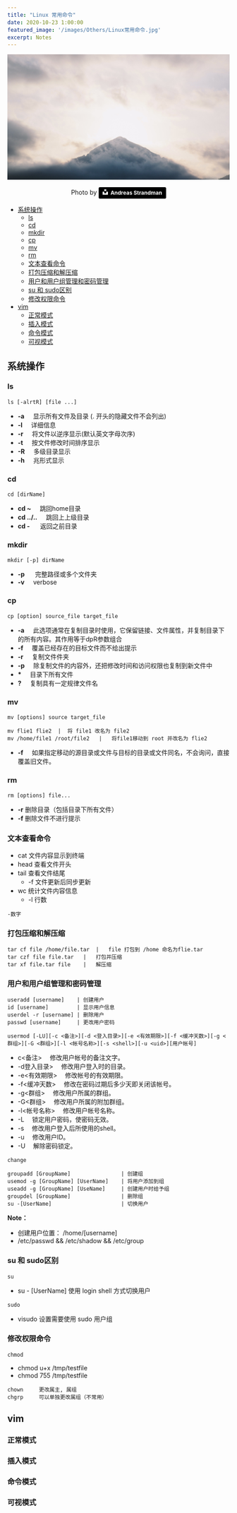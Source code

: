 ```yaml
---
title: "Linux 常用命令"
date: 2020-10-23 1:00:00
featured_image: '/images/Others/Linux常用命令.jpg'
excerpt: Notes
---
```


![](/images/Others/Linux常用命令.jpg)
<center>Photo by <a style="background-color:black;color:white;text-decoration:none;padding:4px 6px;font-family:-apple-system, BlinkMacSystemFont, &quot;San Francisco&quot;, &quot;Helvetica Neue&quot;, Helvetica, Ubuntu, Roboto, Noto, &quot;Segoe UI&quot;, Arial, sans-serif;font-size:12px;font-weight:bold;line-height:1.2;display:inline-block;border-radius:3px" href="https://unsplash.com/photos/9zzYRBLLnSk" target="_blank" rel="noopener noreferrer" title="Download free do whatever you want high-resolution photos from Andreas Strandman
"><span style="display:inline-block;padding:2px 3px"><svg xmlns="http://www.w3.org/2000/svg" style="height:12px;width:auto;position:relative;vertical-align:middle;top:-2px;fill:white" viewBox="0 0 32 32"><title>unsplash-logo</title><path d="M10 9V0h12v9H10zm12 5h10v18H0V14h10v9h12v-9z"></path></svg></span><span style="display:inline-block;padding:2px 3px">Andreas Strandman</span></a></center>


<!-- @import "[TOC]" {cmd="toc" depthFrom=1 depthTo=6 orderedList=false} -->

<!-- code_chunk_output -->

- [系统操作](#系统操作)
  - [ls](#ls)
  - [cd](#cd)
  - [mkdir](#mkdir)
  - [cp](#cp)
  - [mv](#mv)
  - [rm](#rm)
  - [文本查看命令](#文本查看命令)
  - [打包压缩和解压缩](#打包压缩和解压缩)
  - [用户和用户组管理和密码管理](#用户和用户组管理和密码管理)
  - [su 和 sudo区别](#su-和-sudo区别)
  - [修改权限命令](#修改权限命令)
- [vim](#vim)
  - [正常模式](#正常模式)
  - [插入模式](#插入模式)
  - [命令模式](#命令模式)
  - [可视模式](#可视模式)

<!-- /code_chunk_output -->


## 系统操作
### ls
```
ls [-alrtR] [file ...]
```
* **-a** &nbsp;&nbsp;&nbsp;&nbsp;显示所有文件及目录 (. 开头的隐藏文件不会列出)
* **-l** &nbsp;&nbsp;&nbsp;&nbsp;详细信息
* **-r** &nbsp;&nbsp;&nbsp;&nbsp;将文件以逆序显示(默认英文字母次序)
* **-t** &nbsp;&nbsp;&nbsp;&nbsp;按文件修改时间排序显示
* **-R** &nbsp;&nbsp;&nbsp;&nbsp;多级目录显示
* **-h** &nbsp;&nbsp;&nbsp;&nbsp;兆形式显示
  
### cd 
```
cd [dirName]
```
* **cd ~** &nbsp;&nbsp;&nbsp;&nbsp;跳回home目录
* **cd ../..** &nbsp;&nbsp;&nbsp;&nbsp;跳回上上级目录
* **cd -** &nbsp;&nbsp;&nbsp;&nbsp; 返回之前目录
  
### mkdir
```
mkdir [-p] dirName
```
* **-p** &nbsp;&nbsp;&nbsp;&nbsp; 完整路径或多个文件夹
* **-v** &nbsp;&nbsp;&nbsp;&nbsp;verbose

### cp
```
cp [option] source_file target_file
```
* **-a** &nbsp;&nbsp;&nbsp;&nbsp;此选项通常在复制目录时使用，它保留链接、文件属性，并复制目录下的所有内容。其作用等于dpR参数组合
* **-f** &nbsp;&nbsp;&nbsp;&nbsp;覆盖已经存在的目标文件而不给出提示
* **-r** &nbsp;&nbsp;&nbsp;&nbsp;复制文件件夹
* **-p** &nbsp;&nbsp;&nbsp;&nbsp;除复制文件的内容外，还把修改时间和访问权限也复制到新文件中
* **\*** &nbsp;&nbsp;&nbsp;&nbsp;目录下所有文件
* **?** &nbsp;&nbsp;&nbsp;&nbsp;复制具有一定规律文件名
  
### mv
```
mv [options] source target_file
```
```
mv flie1 flie2  |  将 file1 改名为 file2
mv /home/file1 /root/file2   |   将file1移动到 root 并改名为 flie2
```
* **-f** &nbsp;&nbsp;&nbsp;&nbsp;如果指定移动的源目录或文件与目标的目录或文件同名，不会询问，直接覆盖旧文件。

### rm
```
rm [options] file...
```
* **-r** 删除目录（包括目录下所有文件）
* **-f** 删除文件不进行提示
  
### 文本查看命令
* cat 文件内容显示到终端
* head 查看文件开头 
* tail 查看文件结尾
  * -f 文件更新后同步更新
* wc 统计文件内容信息
  * -l 行数
```
-数字
```

### 打包压缩和解压缩
```
tar cf file /home/file.tar  |   file 打包到 /home 命名为flie.tar
tar czf file file.tar   |   打包并压缩
tar xf file.tar file    |   解压缩
```

### 用户和用户组管理和密码管理
```
useradd [username]    | 创建用户
id [username]         | 显示用户信息
userdel -r [username] | 删除用户
passwd [username]     | 更改用户密码
```

```
usermod [-LU][-c <备注>][-d <登入目录>][-e <有效期限>][-f <缓冲天数>][-g <群组>][-G <群组>][-l <帐号名称>][-s <shell>][-u <uid>][用户帐号]
```
* c<备注> 　修改用户帐号的备注文字。
* -d登入目录> 　修改用户登入时的目录。
* -e<有效期限> 　修改帐号的有效期限。
* -f<缓冲天数> 　修改在密码过期后多少天即关闭该帐号。
* -g<群组> 　修改用户所属的群组。
* -G<群组> 　修改用户所属的附加群组。
* -l<帐号名称> 　修改用户帐号名称。
* -L 　锁定用户密码，使密码无效。
* -s<shell> 　修改用户登入后所使用的shell。
* -u<uid> 　修改用户ID。
* -U 　解除密码锁定。

```
change
```

```
groupadd [GroupName]                | 创建组
usemod -g [GroupName] [UserName]    | 将用户添加到组
useadd -g [GroupName] [UseName]     | 创建用户时给予组
groupdel [GroupName]                | 删除组
su -[UserName]                      | 切换用户
```
**Note：** 
* 创建用户位置： /home/[username]
* /etc/passwd && /etc/shadow && /etc/group
  
### su 和 sudo区别
```
su
```
* su - [UserName]    使用 login shell 方式切换用户
```
sudo
```
* visudo    设置需要使用 sudo 用户组

### 修改权限命令
```
chmod
```
* chmod u+x /tmp/testfile
* chmod 755 /tmp/testfile
```
chown     更改属主, 属组
chgrp     可以单独更改属组（不常用）
```

## vim
### 正常模式
### 插入模式
### 命令模式
### 可视模式





